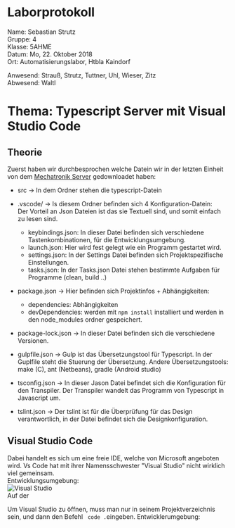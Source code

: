 # Laborprotokoll  
Name: Sebastian Strutz  
Gruppe: 4  
Klasse: 5AHME  
Datum: Mo, 22. Oktober 2018  
Ort: Automatisierungslabor, Htbla Kaindorf  

Anwesend: Strauß, Strutz, Tuttner, Uhl, Wieser, Zitz  
Abwesend: Waltl  

# Thema: Typescript Server mit Visual Studio Code  

## Theorie
Zuerst haben wir durchbesprochen welche Datein wir in der letzten Einheit von dem [Mechatronik Server](https://www.htl-mechatronik.at/gitweb/m14/?p=sx-la1.git;a=tree;f=5AHME/g3/rest-server1/src;h=7db76bd7654e762a352c2182386aa541feca6f97;hb=a4385316c2cee94cc5348ec8be6a3fb0022d5d41) gedownloadet haben:  
* src               -> In dem Ordner stehen die typescript-Datein    
* .vscode/          -> Is diesem Ordner befinden sich 4 Konfiguration-Datein:  
  Der Vorteil an Json Dateien ist das sie Textuell sind, und somit einfach zu lesen sind.  
    * keybindings.json: In dieser Datei befinden sich verschiedene Tastenkombinationen, für die Entwicklungsumgebung.  
    * launch.json: Hier wird fest gelegt wie ein Programm gestartet wird.  
    * settings.json: In der Settings Datei befinden sich Projektspezifische Einstellungen.   
    * tasks.json: In der Tasks.json Datei stehen bestimmte Aufgaben für Programme (clean, build ..)  
    
* package.json      -> Hier befinden sich Projektinfos + Abhängigkeiten:  
    * dependencies: Abhängigkeiten  
    * devDependencies: werden mit ``` npm install ``` installiert und werden in den node_modules ordner gespeichert.
    
* package-lock.json -> In dieser Datei befinden sich die verschiedene Versionen.  

* gulpfile.json     -> Gulp ist das Übersetzungstool für Typescript. In der Guplfile steht die Stuerung der Übersetzung. Andere Übersetzungstools: make (C), ant (Netbeans), gradle (Android studio)  

* tsconfig.json     -> In dieser Jason Datei befindet sich die Konfiguration für den Transpiler. Der Transpiler wandelt das Programm von Typescript in Javascript um.  

* tslint.json       -> Der tslint ist für die Überprüfung für das Design verantwortlich, in der Datei befindet sich die Designkonfiguration.  

## Visual Studio Code
Dabei handelt es sich um eine freie IDE, welche von Microsoft angeboten wird. Vs Code hat mit ihrer Namensschwester "Visual Studio" nicht wirklich viel gemeinsam.  
Entwicklungsumgebung:  
![Visual Studio](https://github.com/HTLMechatronics/m14-la1-sx/blob/strsem13/strsem13/VS%20Code.png)   
Auf der 

Um Visual Studio zu öffnen, muss man nur in seinem Projektverzeichnis sein, und dann den Befehl ``` code .```eingeben. Entwicklerumgebung: 
